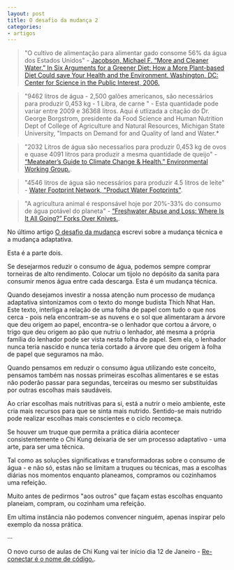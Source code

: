 ```yaml
---
layout: post
title: O desafio da mudança 2
categories:
- artigos
---
```


>"O cultivo de alimentação para alimentar gado consome 56% da água dos Estados Unidos" - [Jacobson, Michael F. “More and Cleaner Water.” In Six Arguments for a Greener Diet: How a More Plant-based Diet Could save Your Health and the Environment. Washington, DC: Center for Science in the Public Interest, 2006.](http://www.cspinet.org/EatingGreen/pdf/arguments4.pdf)

>"9462 litros de água - 2,500 galões americanos, são necessários para produzir 0,453 kg - 1 Libra, de carne " - Esta quantidade pode variar entre 2009 e 36368 litros. Aqui é utlizada a citação do Dr. George Borgstrom, presidente da Food Science and Human Nutrition Dept of College of Agriculture and Natural Resources, Michigan State University, "Impacts on Demand for and Quality of land and Water.*

>"2032 Litros de água são necessaŕios para produzir 0,453 kg de ovos e quase 4091 litros para produzir a mesma quantidade de queijo" - [“Meateater’s Guide to Climate Change & Health.” Environmental Working Group.](http://www.ewg.org/meateatersguide/interactive-graphic/water/).

>"4546 litros de água são necessários para produzir 4.5 litros de leite" - [Water Footprint Network, "Product Water Footprints"](http://waterfootprint.org/media/downloads/Hoekstra-2008-WaterfootprintFood.pdf).

>"A agricultura animal é responsável hoje por 20%-33% do consumo de água potável do planeta" - [“Freshwater Abuse and Loss: Where Is It All Going?” Forks Over Knives.](http://www.forksoverknives.com/freshwater-abuse-and-loss-where-is-it-all-go).

No último artigo [O desafio da mudança](http://lourencoazevedo.com/artigos/2016/01/08/mudanca.html) escrevi sobre a mudança técnica e a mudança adaptativa. 

Esta é a parte dois. 

Se desejarmos reduzir o consumo de água, podemos sempre comprar torneiras de alto rendimento. Colocar um tijolo no depósito da sanita para consumir menos água entre cada descarga. Esta é um mudança técnica. 

Quando desejamos investir a nossa atenção num processo de mudança adaptativa sintonizamos com o texto do monge budista Thich Nhat Han. Este texto, interliga a relação de uma folha de papel com tudo o que nos cerca - pois nela encontram-se as nuvens e o sol que alimentaram a árvore que deu origem ao papel, encontra-se o lenhador que cortou a árvore, o trigo que deu origem ao pão que nutriu o lenhador, até mesma a própria família do lenhador pode ser vista nesta folha de papel. Sem ela, o lenhador nunca teria nascido e nunca teria cortado a árvore que deu origem à folha de papel que seguramos na mão. 

Quando pensamos em reduzir o consumo água utilizando este conceito, pensamos também nas nossas primeiras escolhas alimentares e se estas não poderão passar para segundas, terceiras ou mesmo ser substituídas por outras escolhas mais saudáveis. 

Ao criar escolhas mais nutritivas para si, está a nutrir o meio ambiente, este cria mais recursos para que se sinta mais nutrido. Sentido-se mais nutrido pode realizar escolhas mais conscientes e o ciclo recomeça. 

Se houver um truque que permita a prática diária acontecer consistentemente o Chi Kung deixaria de ser um processo adaptativo - uma arte, para ser uma técnica. 

Tal como as soluções significativas e transformadoras sobre o consumo de água - e não só, estas não se limitam a truques ou técnicas, mas a escolhas diárias nos momentos enquanto planeamos, compramos ou cozinhamos uma refeição. 

Muito antes de pedirmos "aos outros" que façam estas escolhas enquanto planeiam, compram, ou cozinham uma refeição. 

Em ultima instância não podemos convencer ninguém, apenas inspirar pelo exemplo da nossa prática. 

··· 

O novo curso de aulas de Chi Kung vai ter início dia 12 de Janeiro - [Re-conectar é o nome de código.](http://lourencoazevedo.com/aulas.html). 